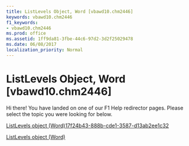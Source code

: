 ```yaml
---
title: ListLevels Object, Word [vbawd10.chm2446]
keywords: vbawd10.chm2446
f1_keywords:
- vbawd10.chm2446
ms.prod: office
ms.assetid: 1ff9da81-3fbe-44c6-97d2-3d2f25029478
ms.date: 06/08/2017
localization_priority: Normal
---
```



# ListLevels Object, Word [vbawd10.chm2446]

Hi there! You have landed on one of our F1 Help redirector pages. Please select the topic you were looking for below.

[ListLevels object (Word)17f24b43-888b-cde1-3587-d13ab2ee1c32](http://msdn.microsoft.com/library/17f24b43-888b-cde1-3587-d13ab2ee1c32%28Office.15%29.aspx)

[ListLevels object (Word)](http://msdn.microsoft.com/library/9165c008-c066-8d3e-9254-d9e0ab2ec091%28Office.15%29.aspx)


